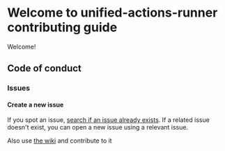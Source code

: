 # Welcome to unified-actions-runner contributing guide <!-- omit in toc -->

Welcome!

## Code of conduct



### Issues

#### Create a new issue

If you spot an issue, [search if an issue already exists](https://docs.github.com/en/github/searching-for-information-on-github/searching-on-github/searching-issues-and-pull-requests#search-by-the-title-body-or-comments). If a related issue doesn't exist, you can open a new issue using a relevant issue.

Also use [the wiki](https://github.com/myoung34/docker-github-actions-runner/wiki) and contribute to it
